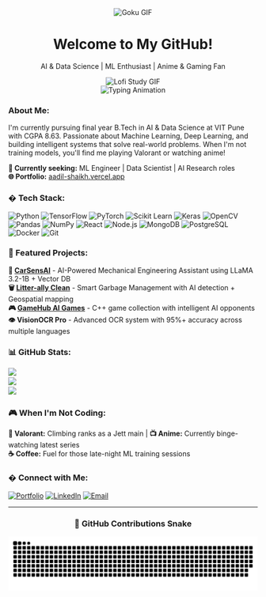 <div align="center">
  <img src="https://media.tenor.com/4F1QwYwQ2JwAAAAC/teen-star-goku.gif" width="400" alt="Goku GIF" />
  <h1>Welcome to My GitHub!</h1>
  <p>AI & Data Science | ML Enthusiast | Anime & Gaming Fan</p>
</div>


<!-- AI Coding Animation -->
<div align="center">
  <img src="https://raw.githubusercontent.com/aadilshaikh123/aadilshaikh123/main/assets/lofi-study.gif" width="500" alt="Lofi Study GIF" />
</div>

<div align="center">
<img src="https://readme-typing-svg.demolab.com?font=Fira+Code&weight=600&size=24&duration=3000&pause=1000&color=00F5FF&center=true&width=700&lines=AI+%26+Data+Science+Engineer+🤖;Building+Intelligent+Systems+🚀;VIT+Pune+Student+%7C+CGPA%3A+8.63+🎓;Machine+Learning+Enthusiast+🧠" alt="Typing Animation" />
</div>

<h3>About Me:</h3>
I'm currently pursuing final year B.Tech in AI & Data Science at VIT Pune with CGPA 8.63. Passionate about Machine Learning, Deep Learning, and building intelligent systems that solve real-world problems. When I'm not training models, you'll find me playing Valorant or watching anime!

**🎯 Currently seeking:** ML Engineer | Data Scientist | AI Research roles  
**🌐 Portfolio:** [aadil-shaikh.vercel.app](https://aadil-shaikh.vercel.app/)

<h3>� Tech Stack:</h3>

![Python](https://img.shields.io/badge/Python-FFD43B?style=for-the-badge&logo=python&logoColor=blue) ![TensorFlow](https://img.shields.io/badge/TensorFlow-FF6F00?style=for-the-badge&logo=tensorflow&logoColor=white) ![PyTorch](https://img.shields.io/badge/PyTorch-EE4C2C?style=for-the-badge&logo=pytorch&logoColor=white) ![Scikit Learn](https://img.shields.io/badge/scikit_learn-F7931E?style=for-the-badge&logo=scikit-learn&logoColor=white) ![Keras](https://img.shields.io/badge/Keras-D00000?style=for-the-badge&logo=keras&logoColor=white) ![OpenCV](https://img.shields.io/badge/OpenCV-27338e?style=for-the-badge&logo=OpenCV&logoColor=white) ![Pandas](https://img.shields.io/badge/Pandas-2C2D72?style=for-the-badge&logo=pandas&logoColor=white) ![NumPy](https://img.shields.io/badge/Numpy-777BB4?style=for-the-badge&logo=numpy&logoColor=white) ![React](https://img.shields.io/badge/React-20232A?style=for-the-badge&logo=react&logoColor=61DAFB) ![Node.js](https://img.shields.io/badge/Node.js-339933?style=for-the-badge&logo=nodedotjs&logoColor=white) ![MongoDB](https://img.shields.io/badge/MongoDB-4EA94B?style=for-the-badge&logo=mongodb&logoColor=white) ![PostgreSQL](https://img.shields.io/badge/PostgreSQL-316192?style=for-the-badge&logo=postgresql&logoColor=white) ![Docker](https://img.shields.io/badge/Docker-2CA5E0?style=for-the-badge&logo=docker&logoColor=white) ![Git](https://img.shields.io/badge/Git-F05032?style=for-the-badge&logo=git&logoColor=white)

<h3>🚀 Featured Projects:</h3>

**🚗 [CarSensAI](https://github.com/aadilshaikh123/CarSensAI)** - AI-Powered Mechanical Engineering Assistant using LLaMA 3.2-1B + Vector DB  
**🗑️ [Litter-ally Clean](https://github.com/aadilshaikh123/Litter-ally-Clean)** - Smart Garbage Management with AI detection + Geospatial mapping  
**🎮 [GameHub AI Games](https://github.com/aadilshaikh123/Gamehub-Ai_Games)** - C++ game collection with intelligent AI opponents  
**👁️ VisionOCR Pro** - Advanced OCR system with 95%+ accuracy across multiple languages

<h3>📊 GitHub Stats:</h3>

![](https://github-readme-stats.vercel.app/api?username=aadilshaikh123&theme=dark&hide_border=false&include_all_commits=false&count_private=false)<br/>
![](https://github-readme-streak-stats.herokuapp.com/?user=aadilshaikh123&theme=dark&hide_border=false)<br/>
![](https://github-readme-stats.vercel.app/api/top-langs/?username=aadilshaikh123&theme=dark&hide_border=false&include_all_commits=false&count_private=false&layout=compact)

<h3>🎮 When I'm Not Coding:</h3>

**🎯 Valorant:** Climbing ranks as a Jett main | **📺 Anime:** Currently binge-watching latest series  
**☕ Coffee:** Fuel for those late-night ML training sessions

<h3>� Connect with Me:</h3>

[![Portfolio](https://img.shields.io/badge/Portfolio-Visit-FF6B6B?style=for-the-badge&logo=firefox&logoColor=white)](https://aadil-shaikh.vercel.app/)
[![LinkedIn](https://img.shields.io/badge/LinkedIn-Connect-0077B5?style=for-the-badge&logo=linkedin&logoColor=white)](https://www.linkedin.com/in/aadilnawaz-shaikh/)
[![Email](https://img.shields.io/badge/Email-Contact-D14836?style=for-the-badge&logo=gmail&logoColor=white)](mailto:shaikhaadilnawaz1@gmail.com)

---

<div align="center">

### 🐍 GitHub Contributions Snake

<img src="https://raw.githubusercontent.com/platane/platane/output/github-contribution-grid-snake-dark.svg" alt="Snake animation" />

</div>
